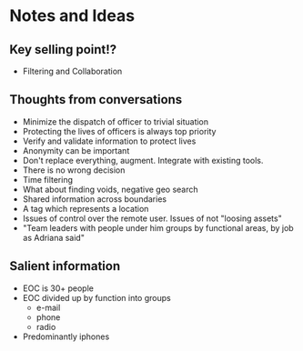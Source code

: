 # Notes and Ideas

## Key selling point!?

* Filtering and Collaboration

## Thoughts from conversations

* Minimize the dispatch of officer to trivial situation
* Protecting the lives of officers is always top priority
* Verify and validate information to protect lives
* Anonymity can be important
* Don't replace everything, augment. Integrate with existing tools.
* There is no wrong decision
* Time filtering
* What about finding voids, negative geo search
* Shared information across boundaries
* A tag which represents a location
* Issues of control over the remote user. Issues of not "loosing assets"
* "Team leaders with people under him groups by functional areas, by job as Adriana said"

## Salient information

* EOC is 30+ people
* EOC divided up by function into groups
	* e-mail
	* phone
	* radio
* Predominantly iphones